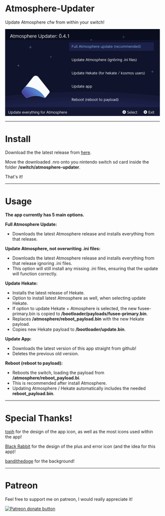 # Atmosphere-Updater

Update Atmosphere cfw from within your switch!

![Img](images/example.jpg)

----

# Install

Download the the latest release from [here](https://github.com/ITotalJustice/atmosphere-updater/releases).

Move the downloaded .nro onto you nintendo switch sd card inside the folder **/switch/atmosphere-updater**.

That's it!

----

# Usage

__**The app currently has 5 main options.**__

**Full Atmosphere Update:**

* Downloads the latest Atmosphere release and installs everything from that release.

**Update Atmosphere, not overwriting .ini files:**

* Downloads the latest Atmosphere release and installs everything from that release ignoring .ini files.
* This option will still install any missing .ini files, ensuring that the update will function correctly.

**Update Hekate:**

* Installs the latest release of Hekate.
* Option to install latest Atmosphere as well, when selecting update Hekate.
* If option to update Hekate + Atmosphere is selected, the new fusee-primary.bin is copied to **/bootloader/payloads/fusee-primary.bin**.
* Replaces **/atmosphere/reboot_payload.bin** with the new Hekate payload.
* Copies new Hekate payload to **/bootloader/update.bin**.

**Update App:**

* Downloads the latest version of this app straight from github!
* Deletes the previous old version.

**Reboot (reboot to payload):**

* Reboots the switch, loading the payload from **/atmosphere/reboot_payload.bi**.
* This is recommended after install Atmosphere.
* Updating Atmosphere / Hekate automatically includes the needed **reboot_payload.bin**.

----

# Special Thanks!

[toph](https://github.com/sudot0ph) for the design of the app icon, as well as the most icons used within the app!

[Black Rabbit](https://github.com/BlackRabbit22) for the design of the plus and error icon (and the idea for this app)!

[bandithedoge](https://github.com/bandithedoge) for the background!

----

# Patreon

Feel free to support me on patreon, I would really appreciate it!

<a href="https://www.patreon.com/totaljustice"><img src="https://c5.patreon.com/external/logo/become_a_patron_button@2x.png" alt="Patreon donate button" /> </a>
